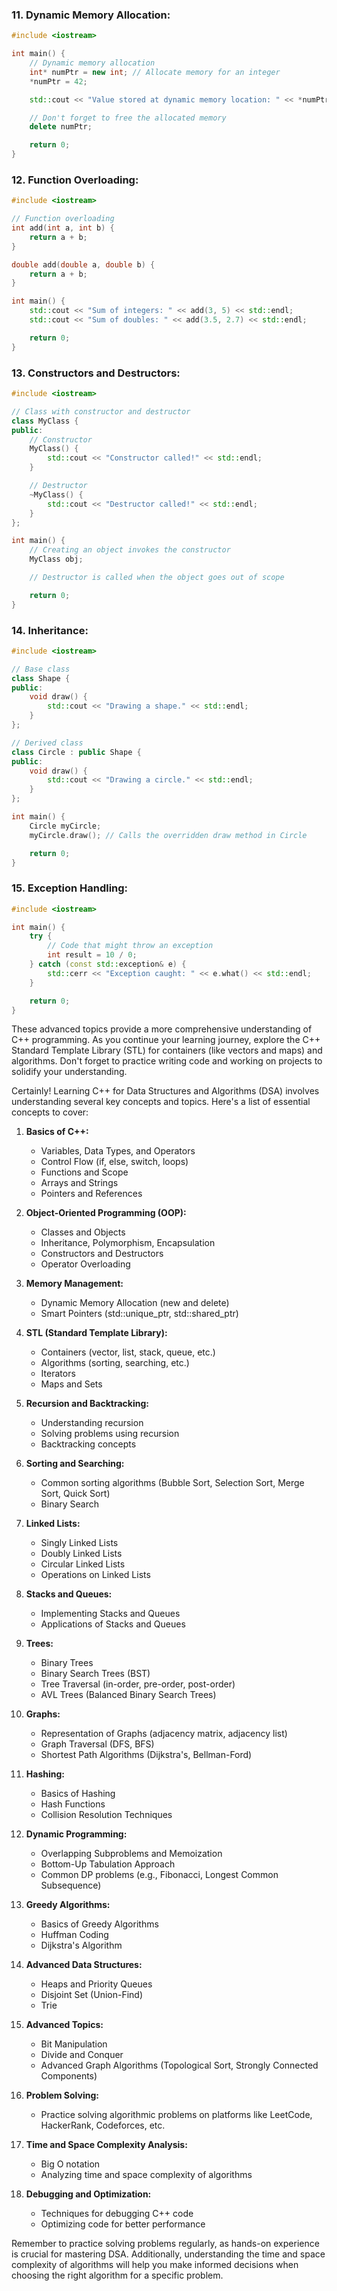 
### 11. Dynamic Memory Allocation:

```cpp
#include <iostream>

int main() {
    // Dynamic memory allocation
    int* numPtr = new int; // Allocate memory for an integer
    *numPtr = 42;

    std::cout << "Value stored at dynamic memory location: " << *numPtr << std::endl;

    // Don't forget to free the allocated memory
    delete numPtr;

    return 0;
}
```

### 12. Function Overloading:

```cpp
#include <iostream>

// Function overloading
int add(int a, int b) {
    return a + b;
}

double add(double a, double b) {
    return a + b;
}

int main() {
    std::cout << "Sum of integers: " << add(3, 5) << std::endl;
    std::cout << "Sum of doubles: " << add(3.5, 2.7) << std::endl;

    return 0;
}
```

### 13. Constructors and Destructors:

```cpp
#include <iostream>

// Class with constructor and destructor
class MyClass {
public:
    // Constructor
    MyClass() {
        std::cout << "Constructor called!" << std::endl;
    }

    // Destructor
    ~MyClass() {
        std::cout << "Destructor called!" << std::endl;
    }
};

int main() {
    // Creating an object invokes the constructor
    MyClass obj;

    // Destructor is called when the object goes out of scope

    return 0;
}
```

### 14. Inheritance:

```cpp
#include <iostream>

// Base class
class Shape {
public:
    void draw() {
        std::cout << "Drawing a shape." << std::endl;
    }
};

// Derived class
class Circle : public Shape {
public:
    void draw() {
        std::cout << "Drawing a circle." << std::endl;
    }
};

int main() {
    Circle myCircle;
    myCircle.draw(); // Calls the overridden draw method in Circle

    return 0;
}
```

### 15. Exception Handling:

```cpp
#include <iostream>

int main() {
    try {
        // Code that might throw an exception
        int result = 10 / 0;
    } catch (const std::exception& e) {
        std::cerr << "Exception caught: " << e.what() << std::endl;
    }

    return 0;
}
```

These advanced topics provide a more comprehensive understanding of C++ programming. As you continue your learning journey, explore the C++ Standard Template Library (STL) for containers (like vectors and maps) and algorithms. Don't forget to practice writing code and working on projects to solidify your understanding.


Certainly! Learning C++ for Data Structures and Algorithms (DSA) involves understanding several key concepts and topics. Here's a list of essential concepts to cover:

1. **Basics of C++:**
   - Variables, Data Types, and Operators
   - Control Flow (if, else, switch, loops)
   - Functions and Scope
   - Arrays and Strings
   - Pointers and References

2. **Object-Oriented Programming (OOP):**
   - Classes and Objects
   - Inheritance, Polymorphism, Encapsulation
   - Constructors and Destructors
   - Operator Overloading

3. **Memory Management:**
   - Dynamic Memory Allocation (new and delete)
   - Smart Pointers (std::unique_ptr, std::shared_ptr)

4. **STL (Standard Template Library):**
   - Containers (vector, list, stack, queue, etc.)
   - Algorithms (sorting, searching, etc.)
   - Iterators
   - Maps and Sets

5. **Recursion and Backtracking:**
   - Understanding recursion
   - Solving problems using recursion
   - Backtracking concepts

6. **Sorting and Searching:**
   - Common sorting algorithms (Bubble Sort, Selection Sort, Merge Sort, Quick Sort)
   - Binary Search

7. **Linked Lists:**
   - Singly Linked Lists
   - Doubly Linked Lists
   - Circular Linked Lists
   - Operations on Linked Lists

8. **Stacks and Queues:**
   - Implementing Stacks and Queues
   - Applications of Stacks and Queues

9. **Trees:**
   - Binary Trees
   - Binary Search Trees (BST)
   - Tree Traversal (in-order, pre-order, post-order)
   - AVL Trees (Balanced Binary Search Trees)

10. **Graphs:**
    - Representation of Graphs (adjacency matrix, adjacency list)
    - Graph Traversal (DFS, BFS)
    - Shortest Path Algorithms (Dijkstra's, Bellman-Ford)

11. **Hashing:**
    - Basics of Hashing
    - Hash Functions
    - Collision Resolution Techniques

12. **Dynamic Programming:**
    - Overlapping Subproblems and Memoization
    - Bottom-Up Tabulation Approach
    - Common DP problems (e.g., Fibonacci, Longest Common Subsequence)

13. **Greedy Algorithms:**
    - Basics of Greedy Algorithms
    - Huffman Coding
    - Dijkstra's Algorithm

14. **Advanced Data Structures:**
    - Heaps and Priority Queues
    - Disjoint Set (Union-Find)
    - Trie

15. **Advanced Topics:**
    - Bit Manipulation
    - Divide and Conquer
    - Advanced Graph Algorithms (Topological Sort, Strongly Connected Components)

16. **Problem Solving:**
    - Practice solving algorithmic problems on platforms like LeetCode, HackerRank, Codeforces, etc.

17. **Time and Space Complexity Analysis:**
    - Big O notation
    - Analyzing time and space complexity of algorithms

18. **Debugging and Optimization:**
    - Techniques for debugging C++ code
    - Optimizing code for better performance

Remember to practice solving problems regularly, as hands-on experience is crucial for mastering DSA. Additionally, understanding the time and space complexity of algorithms will help you make informed decisions when choosing the right algorithm for a specific problem.